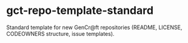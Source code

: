 # gct-repo-template-standard
Standard template for new GenCr@ft repositories (README, LICENSE, CODEOWNERS structure, issue templates).
